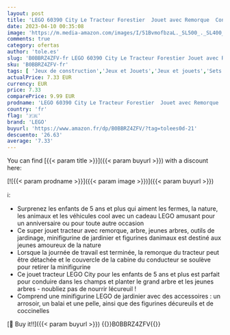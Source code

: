 ```yaml
---
layout: post
title: 'LEGO 60390 City Le Tracteur Forestier  Jouet avec Remorque  Construction de Véhicule Agricole  Figurines Animaux et Minifigurine Jardinier  Enfants 5 Ans'
date: 2023-04-10 00:35:08
image: 'https://m.media-amazon.com/images/I/51BvmofbzaL._SL500_._SL400_.jpg'
comments: true
category: ofertas
author: 'tole.es'
slug: 'B0BBRZ4ZFV-fr LEGO 60390 City Le Tracteur Forestier Jouet avec Remorque...'
sku: 'B0BBRZ4ZFV-fr'
tags: [ 'Jeux de construction','Jeux et Jouets','Jeux et jouets','Sets de jeux de construction','Tracteurs de jeu pour enfants','Véhicules pour enfants','lego','🇫🇷', ]
actualPrice: 7.33 EUR
currency: EUR
price: 7.33
comparePrice: 9.99 EUR
prodname: 'LEGO 60390 City Le Tracteur Forestier  Jouet avec Remorque  Construction de Véhicule Agricole  Figurines Animaux et Minifigurine Jardinier  Enfants 5 Ans'
country: 'fr'
flag: '🇫🇷'
brand: 'LEGO'
buyurl: 'https://www.amazon.fr/dp/B0BBRZ4ZFV/?tag=tolees0d-21'
descuento: '26.63'
average: '7.33'
---
```


You can find [{{< param title >}}]({{< param buyurl >}}) with a discount here:

[![{{< param prodname >}}]({{< param image >}})]({{< param buyurl >}})

ℹ️:

- Surprenez les enfants de 5 ans et plus qui aiment les fermes, la nature, les animaux et les véhicules cool avec un cadeau LEGO amusant pour un anniversaire ou pour toute autre occasion
- Ce super jouet tracteur avec remorque, arbre, jeunes arbres, outils de jardinage, minifigurine de jardinier et figurines danimaux est destiné aux jeunes amoureux de la nature
- Lorsque la journée de travail est terminée, la remorque du tracteur peut être détachée et le couvercle de la cabine du conducteur se soulève pour retirer la minifigurine
- Ce jouet tracteur LEGO City pour les enfants de 5 ans et plus est parfait pour conduire dans les champs et planter le grand arbre et les jeunes arbres - noubliez pas de nourrir lécureuil !
- Comprend une minifigurine LEGO de jardinier avec des accessoires : un arrosoir, un balai et une pelle, ainsi que des figurines décureuils et de coccinelles

[🛒 Buy it!!]({{< param buyurl >}})
{{<world>}}B0BBRZ4ZFV{{</world>}}
